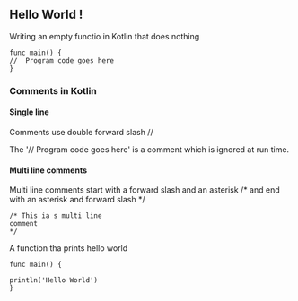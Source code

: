 
## Hello World !

Writing an empty functio in Kotlin that does nothing
```
func main() {
//  Program code goes here
}
```

### Comments in Kotlin 

#### Single line

Comments use double forward slash  //

The '// Program code goes here' is a comment which is ignored at run time.

#### Multi line comments

Multi line comments start with a forward slash and an asterisk /* and end with an asterisk and forward slash */

```
/* This ia s multi line 
comment 
*/

```
A function tha prints hello world

```
func main() {

println('Hello World')
}

